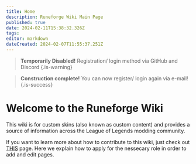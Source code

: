 ```yaml
---
title: Home
description: Runeforge Wiki Main Page
published: true
date: 2024-02-11T15:38:32.326Z
tags: 
editor: markdown
dateCreated: 2024-02-07T11:55:37.251Z
---
```


> **Temporarily Disabled!**
Registration/ login method via GitHub and Discord 
{.is-warning}

> **Construction complete!**
> You can now register/ login again via e-mail!
{.is-success}


# Welcome to the Runeforge Wiki
This wiki is for custom skins (also known as custom content) and provides a source of information across the League of Legends modding community.

If you want to learn more about how to contribute to this wiki, just check out [THIS](/posting-guide-landing/apply-con) page. Here we explain how to apply for the nessecary role in order to add and edit pages. 


